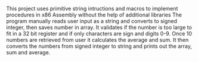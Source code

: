 This project uses primitive string intructions and macros to implement procedures in x86 Assembly without the help of additional libraries
The program manually reads user input as a string and converts to signed integer, then saves number in array. It validates if the 
number is too large to fit in a 32 bit register and if only characters are sign and digits 0-9. Once 10 numbers are retrieved 
from user it calculates the average and sum. It then converts the numbers from signed integer to string and prints out the array, sum and average.
